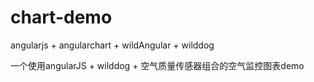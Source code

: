 # chart-demo
angularjs + angularchart + wildAngular + wilddog

一个使用angularJS + wilddog + 空气质量传感器组合的空气监控图表demo

